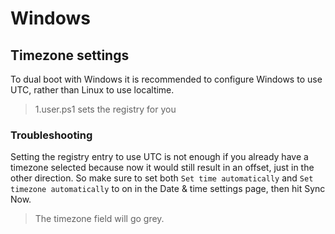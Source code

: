 # Windows

## Timezone settings

To dual boot with Windows it is recommended to configure Windows to use UTC,
rather than Linux to use localtime.

> 1.user.ps1 sets the registry for you

### Troubleshooting

Setting the registry entry to use UTC is not enough if you already have a
timezone selected because now it would still result in an offset, just in the
other direction. So make sure to set both `Set time automatically` and
`Set timezone automatically` to on in the Date & time settings page, then hit
Sync Now.

> The timezone field will go grey.
